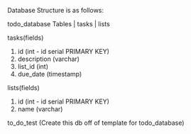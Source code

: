 Database Structure is as follows:

todo_database
Tables    |   tasks    |    lists

tasks(fields)
1. id (int - id serial PRIMARY KEY)
2. description (varchar)
3. list_id (int)
4. due_date (timestamp)

lists(fields)
1. id (int - id serial PRIMARY KEY)
2. name (varchar)

to_do_test (Create this db off of template for todo_database)
